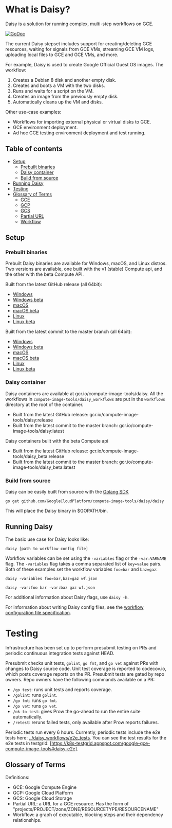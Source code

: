 # What is Daisy?
Daisy is a solution for running complex, multi-step workflows on GCE.

[![GoDoc](https://godoc.org/github.com/GoogleCloudPlatform/compute-image-tools/daisy?status.svg)](https://godoc.org/github.com/GoogleCloudPlatform/compute-image-tools/daisy)

The current Daisy stepset includes support for creating/deleting GCE resources,
waiting for signals from GCE VMs, streaming GCE VM logs, uploading local files
to GCE and GCE VMs, and more.

For example, Daisy is used to create Google Official Guest OS images. The
workflow:
1. Creates a Debian 8 disk and another empty disk.
2. Creates and boots a VM with the two disks.
3. Runs and waits for a script on the VM.
4. Creates an image from the previously empty disk.
5. Automatically cleans up the VM and disks.

Other use-case examples:
* Workflows for importing external physical or virtual disks to GCE.
* GCE environment deployment.
* Ad hoc GCE testing environment deployment and test running.

## Table of contents
  * [Setup](#setup)
    * [Prebuilt binaries](#prebuilt-binaries)
    * [Daisy container](#daisy-container)
    * [Build from source](#build-from-source)
  * [Running Daisy](#running-daisy)
  * [Testing](#testing)
  * [Glossary of Terms](#glossary-of-terms)
    * [GCE](#glossary-gce)
    * [GCP](#glossary-gcp)
    * [GCS](#glossary-gcs)
    * [Partial URL](#glossary-partialurl)
    * [Workflow](#glossary-workflow)

## Setup
### Prebuilt binaries
Prebuilt Daisy binaries are available for Windows, macOS, and Linux distros.
Two versions are available, one built with the v1 (stable) Compute api, and the
other with the beta Compute API.

Built from the latest GitHub release (all 64bit):
+ [Windows](https://storage.googleapis.com/compute-image-tools/release/windows/daisy.exe)
+ [Windows beta](https://storage.googleapis.com/compute-image-tools/release/windows/daisy_beta.exe)
+ [macOS](https://storage.googleapis.com/compute-image-tools/release/darwin/daisy)
+ [macOS beta](https://storage.googleapis.com/compute-image-tools/release/darwin/daisy_beta)
+ [Linux](https://storage.googleapis.com/compute-image-tools/release/linux/daisy)
+ [Linux beta](https://storage.googleapis.com/compute-image-tools/release/linux/daisy_beta)

Built from the latest commit to the master branch (all 64bit):
+ [Windows](https://storage.googleapis.com/compute-image-tools/latest/windows/daisy.exe)
+ [Windows beta](https://storage.googleapis.com/compute-image-tools/latest/windows/daisy_beta.exe)
+ [macOS](https://storage.googleapis.com/compute-image-tools/latest/darwin/daisy)
+ [macOS beta](https://storage.googleapis.com/compute-image-tools/latest/darwin/daisy_beta)
+ [Linux](https://storage.googleapis.com/compute-image-tools/latest/linux/daisy)
+ [Linux beta](https://storage.googleapis.com/compute-image-tools/latest/linux/daisy_beta)

### Daisy container
Daisy containers are available at gcr.io/compute-image-tools/daisy. All the
workflows in `compute-image-tools/daisy_workflows` are put in the `workflows`
directory at the root of the container.
+ Built from the latest GitHub release: gcr.io/compute-image-tools/daisy:release
+ Built from the latest commit to the master branch: gcr.io/compute-image-tools/daisy:latest

Daisy containers built with the beta Compute api
+ Built from the latest GitHub release: gcr.io/compute-image-tools/daisy_beta:release
+ Built from the latest commit to the master branch: gcr.io/compute-image-tools/daisy_beta:latest

### Build from source
Daisy can be easily built from source with the [Golang SDK](https://golang.org)
```shell
go get github.com/GoogleCloudPlatform/compute-image-tools/daisy/daisy
```
This will place the Daisy binary in $GOPATH/bin.

## Running Daisy
The basic use case for Daisy looks like:
```shell
daisy [path to workflow config file]
```

Workflow variables can be set using the  `-variables` flag or the
`-var:VARNAME` flag. The `-variables` flag takes a comma separated list
of `key=value` pairs. Both of these examples set the workflow variables
`foo=bar` and `baz=gaz`:
```shell
daisy -variables foo=bar,baz=gaz wf.json
```

```shell
daisy -var:foo bar -var:baz gaz wf.json
```

For additional information about Daisy flags, use `daisy -h`.

For information about writing Daisy config files, see the [workflow
configuration file specification](../docs/daisy-workflow-config-spec.md).

# Testing
Infrastructure has been set up to perform presubmit testing on PRs and
periodic continuous integration tests against HEAD.

Presubmit checks unit tests, `golint`, `go fmt`, and `go vet` against PRs
with changes to Daisy source code. Unit test coverage is reported to
codecov.io, which posts coverage reports on the PR. Presubmit tests are
gated by repo owners. Repo owners have the following commands available on
a PR:
* `/go test`: runs unit tests and reports coverage.
* `/golint`: runs `golint`.
* `/go fmt`: runs `go fmt`.
* `/go vet`: runs `go vet`.
* `/ok-to-test`: gives Prow the go-ahead to run the entire suite automatically.
* `/retest`: reruns failed tests, only available after Prow reports failures.

Periodic tests run every 6 hours. Currently, periodic tests include the e2e
tests here: [../daisy_workflows/e2e_tests](../daisy_workflows/e2e_tests). You
can see the test results for the e2e tests in testgrid: [https://k8s-testgrid.appspot.com/google-gce-compute-image-tools#daisy-e2e].

## Glossary of Terms
Definitions:
* <a id="glossary-gce"></a>GCE: Google Compute Engine
* <a id="glossary-gcp"></a>GCP: Google Cloud Platform
* <a id="glossary-gcs"></a>GCS: Google Cloud Storage
* <a id="glossary-partialurl"></a>Partial URL: a URL for a GCE resource. Has the
form of "projects/PROJECT/zone/ZONE/RESOURCETYPE/RESOURCENAME"
* <a id="glossary-workflow"></a>Workflow: a graph of executable, blocking steps and their dependency relationships.
